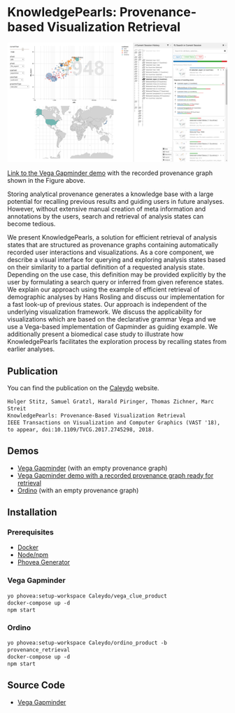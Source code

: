 # KnowledgePearls:  Provenance-based Visualization Retrieval

![Vega Gapminder](https://raw.githubusercontent.com/Caleydo/knowledge-pearls/assets/vega-gapminder.png)

[Link to the Vega Gapminder demo](https://vega-gapminder.caleydoapp.org/#clue_graph=persistentWsL5Fis&clue_state=40) with the recorded provenance graph shown in the Figure above.

Storing analytical provenance generates a knowledge base with a large potential for recalling previous results and guiding users in future analyses. However, without extensive manual creation of meta information and annotations by the users, search and retrieval of analysis states can become tedious.

We present KnowledgePearls, a solution for efficient retrieval of analysis states that are structured as provenance graphs containing automatically recorded user interactions and visualizations. As a core component, we describe a visual interface for querying and exploring analysis states based on their similarity to a partial definition of a requested analysis state. Depending on the use case, this definition may be provided explicitly by the user by formulating a search query or inferred from given reference states. We explain our approach using the example of efficient retrieval of demographic analyses by Hans Rosling and discuss our implementation for a fast look-up of previous states. Our approach is independent of the underlying visualization framework. We discuss the applicability for visualizations which are based on the declarative grammar Vega and we use a Vega-based implementation of Gapminder as guiding example. We additionally present a biomedical case study to illustrate how KnowledgePearls facilitates the exploration process by recalling states from earlier analyses.

## Publication

You can find the publication on the [Caleydo](http://caleydo.org/publications/2018_vast_knowledge-pearls/) website.

```
Holger Stitz, Samuel Gratzl, Harald Piringer, Thomas Zichner, Marc Streit
KnowledgePearls: Provenance-Based Visualization Retrieval
IEEE Transactions on Visualization and Computer Graphics (VAST '18), to appear, doi:10.1109/TVCG.2017.2745298, 2018. 
```


## Demos

* [Vega Gapminder](https://vega-gapminder.caleydoapp.org) (with an empty provenance graph)
* [Vega Gapminder demo with a recorded provenance graph ready for retrieval](https://vega-gapminder.caleydoapp.org/#clue_graph=persistentWsL5Fis&clue_state=40)
* [Ordino](https://ordino-retrieval.caleydoapp.org) (with an empty provenance graph)


## Installation

### Prerequisites

* [Docker](https://www.docker.com/)
* [Node/npm](http://nodejs.org/)
* [Phovea Generator](https://github.com/phovea/generator-phovea/)

### Vega Gapminder

```
yo phovea:setup-workspace Caleydo/vega_clue_product
docker-compose up -d
npm start
```

### Ordino

```
yo phovea:setup-workspace Caleydo/ordino_product -b provenance_retrieval
docker-compose up -d
npm start
```


## Source Code

* [Vega Gapminder](https://github.com/Caleydo/vega_clue)


